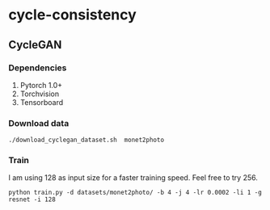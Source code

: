 # cycle-consistency

## CycleGAN

### Dependencies

1. Pytorch 1.0+
2. Torchvision
3. Tensorboard

### Download data

```
./download_cyclegan_dataset.sh  monet2photo
```

### Train

I am using 128 as input size for a faster training speed. Feel free to try 256.

```
python train.py -d datasets/monet2photo/ -b 4 -j 4 -lr 0.0002 -li 1 -g resnet -i 128
```